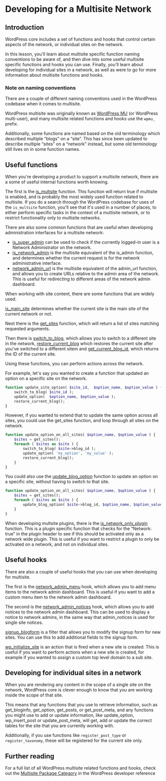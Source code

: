 # Developing for a Multisite Network

## Introduction

WordPress core includes a set of functions and hooks that control certain aspects of the network, or individual sites on the network.

In this lesson, you'll learn about multisite specific function naming conventions to be aware of, and then dive into some useful multisite specific functions and hooks you can use. Finally, you'll learn about developing for individual sites in a network, as well as were to go for more information about multisite functions and hooks.

### Note on naming conventions

There are a couple of different naming conventions used in the WordPress codebase when it comes to multisite.

WordPress multisite was originally known as [WordPress MU](https://codex.wordpress.org/WordPress_MU) (or WordPress multi-user), and many multisite related functions and hooks use the `wpmu_` prefix.

Additionally, some functions are named based on the old terminology which described multiple “blogs” on a “site”. This has since been updated to describe multiple “sites” on a “network” instead, but some old terminology still lives on in some function names.

## Useful functions

When you're developing a product to support a multisite network, there are a some of useful internal functions worth knowing.

The first is the [is_multsite](https://developer.wordpress.org/reference/functions/is_multisite/) function. This function will return true if multisite is enabled, and is probably the most widely used function related to multisite. If you do a search through the WordPress codebase for uses of the `is_multsite` function, you'll see that it's used in a number of places, to either perform specific tasks in the context of a multisite network, or to restrict functionality only to multisite networks.

There are also some common functions that are useful when developing administration interfaces for a multisite network:

- [is_super_admin](https://developer.wordpress.org/reference/functions/is_super_admin/) can be used to check if the currently logged-in user is a Network Administrator on the network.
- [is_network_admin](https://developer.wordpress.org/reference/functions/is_network_admin/) is the multisite equivalent of the is_admin function, and determines whether the current request is for the network administrative interface.
- [network_admin_url](https://developer.wordpress.org/reference/functions/network_admin_url/) is the multisite equivalent of the admin_url function, and allows you to create URLs relative to the admin area of the network. This is useful for redirecting to different areas of the network admin dashboard.

When working with site content, there are some functions that are widely used.

[is_main_site](https://developer.wordpress.org/reference/functions/is_main_site/) determines whether the current site is the main site of the current network or not.

Next there is the [get_sites](https://developer.wordpress.org/reference/functions/get_sites/) function, which will return a list of sites matching requested arguments.

Then there is [switch_to_blog](https://developer.wordpress.org/reference/functions/switch_to_blog/), which allows you to switch to a different site in the network, [restore_current_blog](https://developer.wordpress.org/reference/functions/restore_current_blog/) which restores the current site after you've switched to a different sitem and [get_current_blog_id](https://developer.wordpress.org/reference/functions/get_current_blog_id/), which returns the ID of the current site.

Using these functions, you can perform actions across the network.

For example, let's say you wanted to create a function that updated an option on a specific site on the network.

```php
function update_site_option( $site_id,  $option_name, $option_value ) {
    switch_to_blog( $site_id );
    update_option(  $option_name, $option_value );
    restore_current_blog();
}
```

However, if you wanted to extend that to update the same option across all sites, you could use the get_sites function, and loop through all sites on the network.

```php
function update_option_on_all_sites( $option_name, $option_value ) {
    $sites = get_sites();
    foreach ( $sites as $site ) {
        switch_to_blog( $site->blog_id );
        update_option( 'my_option', 'my_value' );
        restore_current_blog();
    }
}
```

You could also use the [update_blog_option](https://developer.wordpress.org/reference/functions/update_blog_option/) function to update an option on a specific site, without having to switch to that site.

```php
function update_option_on_all_sites( $option_name, $option_value ) {
    $sites = get_sites();
    foreach ( $sites as $site ) {
        update_blog_option( $site->blog_id, $option_name, $option_value );
    }
}
```

When developing multsite plugins, there is the [is_network_only_plugin](https://developer.wordpress.org/reference/functions/is_network_only_plugin/) function. This is a plugin specific function that checks for the “Network: true” in the plugin header to see if this should be activated only as a network wide plugin. This is useful if you want to restrict a plugin to only be activated on a network, and not on individual sites.

## Useful hooks

There are also a couple of useful hooks that you can use when developing for multisite.

The first is the [network_admin_menu](https://developer.wordpress.org/reference/hooks/network_admin_menu/) hook, which allows you to add menu items to the network admin dashboard. This is useful if you want to add a custom menu item to the network admin dashboard.

The second is the [network_admin_notices](https://developer.wordpress.org/reference/hooks/network_admin_notices/) hook, which allows you to add notices to the network admin dashboard. This can be used to display a notice to network admins, in the same way that admin_notices is used for single site notices.

[signup_blogform](https://developer.wordpress.org/reference/hooks/signup_blogform/) is a filter that allows you to modify the signup form for new sites. You can use this to add additional fields to the signup form.

[wp_initialize_site](https://developer.wordpress.org/reference/hooks/wp_initialize_site/) is an action that is fired when a new site is created. This is useful if you want to perform actions when a new site is created, for example if you wanted to assign a custom top level domain to a sub site.

## Developing for individual sites in a network

When you are rendering any content in the scope of a single site on the network, WordPress core is clever enough to know that you are working inside the scope of that site.

This means that any functions that you use to retrieve information, such as get_bloginfo, get_option, get_posts, or get_post_meta, and any functions you might use to add or update information, like update_option, wp_insert_post or update_post_meta, will get, add or update the correct tables for the site that you are currently working with.

Additionally, if you use functions like `register_post_type` or `register_taxonomy`, these will be registered for the current site only.

## Further reading

For a full list of all WordPress multisite related functions and hooks, check out the [Multisite Package Category](https://developer.wordpress.org/reference/package/multisite/) in the WordPress developer reference